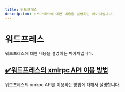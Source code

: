 ```yaml
---
title: 워드프레스 
description: 워드프레스에 대한 내용을 설명하는 페이지입니다. 
---
```



워드프레스 
===


워드프레스에 대한 내용을 설명하는 페이지입니다. 





[✔️워드프레스의 xmlrpc API 이용 방법](001-wordpress-xmlrpc-api.html '워드프레스의 xmlrpc API를 이용하는 방법에 대해서 설명합니다.')
---


워드프레스의 xmlrpc API를 이용하는 방법에 대해서 설명합니다.
